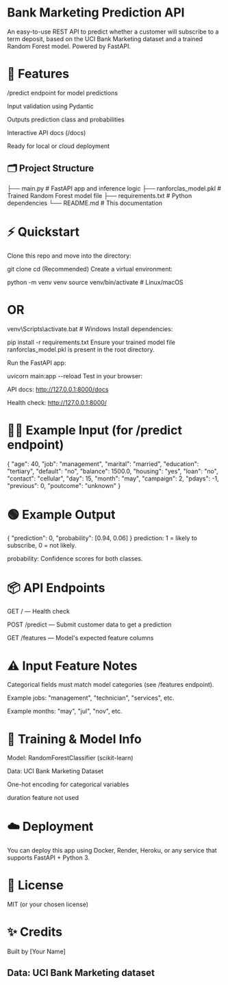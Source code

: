 # Bank Marketing Prediction API

An easy-to-use REST API to predict whether a customer will subscribe to a term deposit, based on the UCI Bank Marketing dataset and a trained Random Forest model. Powered by FastAPI.

# 🚀 Features
/predict endpoint for model predictions

Input validation using Pydantic

Outputs prediction class and probabilities

Interactive API docs (/docs)

Ready for local or cloud deployment

## 🗂️ Project Structure 
├── main.py # FastAPI app and inference logic 
├── ranforclas_model.pkl # Trained Random Forest model file 
├── requirements.txt # Python dependencies 
└── README.md # This documentation

# ⚡ Quickstart
Clone this repo and move into the directory:

git clone <your-repo-url>
cd <your-project-folder>
(Recommended) Create a virtual environment:

python -m venv venv
source venv/bin/activate      # Linux/macOS
# OR
venv\Scripts\activate.bat     # Windows
Install dependencies:

pip install -r requirements.txt
Ensure your trained model file ranforclas_model.pkl is present in the root directory.

Run the FastAPI app:

uvicorn main:app --reload
Test in your browser:

API docs: http://127.0.0.1:8000/docs

Health check: http://127.0.0.1:8000/

# 🧑‍💻 Example Input (for /predict endpoint)

{
  "age": 40,
  "job": "management",
  "marital": "married",
  "education": "tertiary",
  "default": "no",
  "balance": 1500.0,
  "housing": "yes",
  "loan": "no",
  "contact": "cellular",
  "day": 15,
  "month": "may",
  "campaign": 2,
  "pdays": -1,
  "previous": 0,
  "poutcome": "unknown"
}

# 🟢 Example Output

{
  "prediction": 0,
  "probability": [0.94, 0.06]
}
prediction: 1 = likely to subscribe, 0 = not likely.

probability: Confidence scores for both classes.

# 📦 API Endpoints
GET / — Health check

POST /predict — Submit customer data to get a prediction

GET /features — Model's expected feature columns

# ⚠️ Input Feature Notes
Categorical fields must match model categories (see /features endpoint).

Example jobs: "management", "technician", "services", etc.

Example months: "may", "jul", "nov", etc.

# 📝 Training & Model Info
Model: RandomForestClassifier (scikit-learn)

Data: UCI Bank Marketing Dataset

One-hot encoding for categorical variables

duration feature not used

# ☁️ Deployment
You can deploy this app using Docker, Render, Heroku, or any service that supports FastAPI + Python 3.

# 📄 License
MIT (or your chosen license)

# ✨ Credits
Built by [Your Name]

## Data: UCI Bank Marketing dataset
